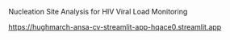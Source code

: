 Nucleation Site Analysis for HIV Viral Load Monitoring

https://hughmarch-ansa-cv-streamlit-app-hqace0.streamlit.app